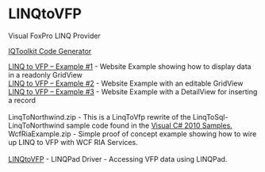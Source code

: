 LINQtoVFP
=========

Visual FoxPro LINQ Provider

[IQToolkit Code Generator](http://www.randomdevnotes.com/2010/01/iqtoolkitcodegen-alpha-version/)


[LINQ to VFP – Example #1](http://www.randomdevnotes.com/2009/08/linq-to-vfp-example-1/) - Website Example showing how to display data in a readonly GridView
<br />
[LINQ to VFP – Example #2](http://www.randomdevnotes.com/2009/08/linq-to-vfp-example-2/) - Website Example with an editable GridView
<br />
[LINQ to VFP – Example #3](http://www.randomdevnotes.com/2009/09/linq-to-vfp-example-3/) - Website Example with a DetailView for inserting a record
<br />
<br />
LinqToNorthwind.zip - This is a LinqToVfp rewrite of the LinqToSql-LinqToNorthwind sample code found in the [Visual C# 2010 Samples.](http://code.msdn.microsoft.com/cs2010samples/Release/ProjectReleases.aspx?ReleaseId=4175)
<br />
WcfRiaExample.zip - Simple proof of concept example showing how to wire up LINQ to VFP with WCF RIA Services.
<br />
<br />
[LINQtoVFP](http://www.randomdevnotes.com/2011/04/accessing-vfp-data-using-linqpad/) - LINQPad Driver - Accessing VFP data using LINQPad.
